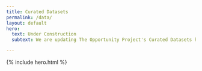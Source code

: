 ```yaml
---
title: Curated Datasets
permalink: /data/
layout: default
hero:
  text: Under Construction
  subtext: We are updating The Opportunity Project's Curated Datasets hub. Please check back later

---
```


{% include hero.html %}
